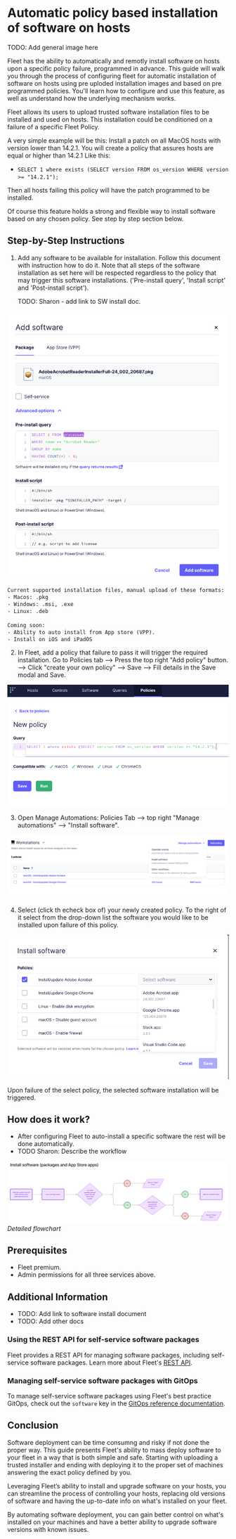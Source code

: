 # Automatic policy based installation of software on hosts

TODO: Add general image here

Fleet has the ability to automatically and remotly install software on hosts upon a specific policy failure, programmed in advance. 
This guide will walk you through the process of configuring fleet for automatic installation of
software on hosts using pre uploded installation images and based on pre programmed policies. 
You'll learn how to configure and use this feature, as well as understand how the underlying
mechanism works.

Fleet allows its users to upload trusted software installation files to be installed and used on hosts.
This installation could be conditioned on a failure of a specific Fleet Policy.

A very simple example will be this: 
Install a patch on all MacOS hosts with version lower than 14.2.1.
You will create a policy that assures hosts are equal or higher than 14.2.1 
Like this: 
- ```SELECT 1 where exists (SELECT version FROM os_version WHERE version >= "14.2.1");```

Then all hosts failing this policy will have the patch programmed to be installed.

Of course this feature holds a strong and flexible way to install software based on any chosen policy.
See step by step section below.

## Step-by-Step Instructions

1. Add any software to be available for installation. Follow this document with instruction how to
   do it.
   Note that all steps of the software installation as set here will be respected regardless to the
   policy that may trigger this software installations.
   ('Pre-install query', 'Install script' and 'Post-install script').

   TODO: Sharon - add link to SW install doc.

![Add Software](../website/assets/images/articles/automatic-software-install-add-software.png)

```
Current supported installation files, manual upload of these formats:
- Macos: .pkg
- Windows: .msi, .exe
- Linux: .deb

Coming soon:
- Ability to auto install from App store (VPP).
- Install on iOS and iPadOS
```


2. In Fleet, add a policy that failure to pass it will trigger the required installation.
  Go to Policies tab --> Press the top right "Add policy" button. --> Click "create your own policy"
  --> Save --> Fill details in the Save modal and Save.

![Add New Policy](../website/assets/images/articles/automatic-software-install-add-new-policy.png)

3. Open Manage Automations: Policies Tab --> top right "Manage automations" --> "Install software".

![Plocies Manage](../website/assets/images/articles/automatic-software-install-policies-manage.png)

4. Select (click th echeck box of) your newly created policy. To the right of it select from the
   drop-down list the software you would like to be installed upon failure of this policy.

![Install Software Modal](../website/assets/images/articles/automatic-software-install-install-software.png)

Upon failure of the select policy, the selected software installation will be triggered.





## How does it work?

* After configuring Fleet to auto-install a specific software the rest will be done automatically.
* TODO Sharon: Describe the workflow 

![Flowchart](../website/assets/images/articles/automatic-software-install-workflow.png)
*Detailed flowchart*

## Prerequisites

* Fleet premium. 
* Admin permissions for all three services above.





## Additional Information

* TODO: Add link to software install document
* TODO: Add other docs


### Using the REST API for self-service software packages

Fleet provides a REST API for managing software packages, including self-service software packages.  Learn more about Fleet's [REST API](https://fleetdm.com/docs/rest-api/rest-api#add-team-policy).

### Managing self-service software packages with GitOps

To manage self-service software packages using Fleet's best practice GitOps, check out the `software` key in the [GitOps reference documentation](https://fleetdm.com/docs/configuration/yaml-files#policies).


## Conclusion

Software deployment can be time consumng and risky if not done the proper way.
This guide presents Fleet's ability to mass deploy software to your fleet in a way that is both
simple and safe. Starting with uploading a trusted installer and ending with deploying it to the
proper set of machines answering the exact policy defined by you.

Leveraging Fleet’s ability to install and upgrade software on your hosts, you can streamline the
process of controlling your hosts, replacing old versions of software and having the up-to-date info
on what's installed on your fleet.

By automating software deployment, you can gain better control on what's installed on your machines
and have a better ability to upgrade software versions with known issues.



<meta name="articleTitle" value="Automatic installation of software on hosts">
<meta name="authorFullName" value="Sharon Katz">
<meta name="authorGitHubUsername" value="sharon-fdm">
<meta name="category" value="guides">
<meta name="publishedOn" value="2024-08-15">
<meta name="articleImageUrl" value="../website/assets/images/articles/automatic-software-install-in-fleet-731x738@2x.png">
<meta name="description" value="A guide to workflows using automatic software installation in Fleet.">
